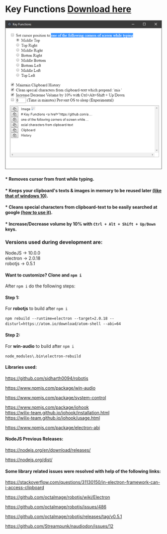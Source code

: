 # Key Functions <a href="https://github.com/abdulmoizhussain/key-functions-electron/releases">Download here</a>

<img src="https://github.com/abdulmoizhussain/key-functions-electron/blob/master/images/key-functions.PNG" alt="thats how i look like">

#### * Removes cursor from front while typing.
#### * Keeps your clipboard's texts & images in memory to be reused later <a href="https://www.addictivetips.com/windows-tips/view-clipboard-history-on-windows-10/">(like that of windows 10)</a>.
#### * Cleans special characters from clipboard-text to be easily searched at google <a href="https://github.com/abdulmoizhussain/key-functions#clean-special-characters-from-clipboard">(how to use it)</a>.
#### * Increase/Decrease volume by 10% with `Ctrl + Alt + Shift + Up/Down` keys.

### Versions used during development are:
NodeJS -> 10.0.0 <br>
electron -> 2.0.18 <br>
robotjs -> 0.5.1 <br>

#### Want to customize? Clone and `npm i`
After `npm i` do the following steps:

#### Step 1:
For **robotjs** to build after `npm i`

`npm rebuild --runtime=electron --target=2.0.18 --disturl=https://atom.io/download/atom-shell --abi=64`

#### Step 2:
For **win-audio** to build after `npm i`

`node_modules\.bin\electron-rebuild`

#### Libraries used:
https://github.com/sidharth0094/robotjs

https://www.npmjs.com/package/win-audio

https://www.npmjs.com/package/system-control

https://www.npmjs.com/package/iohook <br>
https://wilix-team.github.io/iohook/installation.html <br>
https://wilix-team.github.io/iohook/usage.html <br>

https://www.npmjs.com/package/electron-abi


#### NodeJS Previous Releases:
https://nodejs.org/en/download/releases/

https://nodejs.org/dist/


#### Some library related issues were resolved with help of the following links:

https://stackoverflow.com/questions/31130150/in-electron-framework-can-i-access-clipboard

https://github.com/octalmage/robotjs/wiki/Electron

https://github.com/octalmage/robotjs/issues/486

https://github.com/octalmage/robotjs/releases/tag/v0.5.1

https://github.com/Streampunk/naudiodon/issues/12
